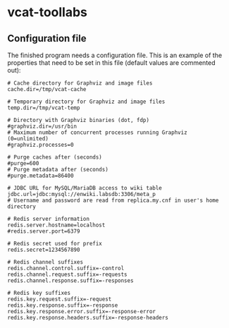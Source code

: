 vcat-toollabs
=============

Configuration file
------------------

The finished program needs a configuration file. This is an example of the
properties that need to be set in this file (default values are commented
out):

	# Cache directory for Graphviz and image files
	cache.dir=/tmp/vcat-cache
	
	# Temporary directory for Graphviz and image files
	temp.dir=/tmp/vcat-temp
	
	# Directory with Graphviz binaries (dot, fdp)
	#graphviz.dir=/usr/bin
	# Maximum number of concurrent processes running Graphviz (0=unlimited)
	#graphviz.processes=0
	
	# Purge caches after (seconds)
	#purge=600
	# Purge metadata after (seconds)
	#purge.metadata=86400
	
	# JDBC URL for MySQL/MariaDB access to wiki table
	jdbc.url=jdbc:mysql://enwiki.labsdb:3306/meta_p
	# Username and password are read from replica.my.cnf in user's home directory
	
	# Redis server information
	redis.server.hostname=localhost
	#redis.server.port=6379
	
	# Redis secret used for prefix
	redis.secret=1234567890
	
	# Redis channel suffixes
	redis.channel.control.suffix=-control
	redis.channel.request.suffix=-requests
	redis.channel.response.suffix=-responses
	
	# Redis key suffixes
	redis.key.request.suffix=-request
	redis.key.response.suffix=-response
	redis.key.response.error.suffix=-response-error
	redis.key.response.headers.suffix=-response-headers
